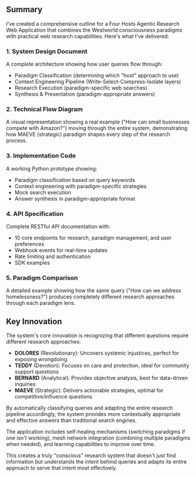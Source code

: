## Summary

I've created a comprehensive outline for a Four Hosts Agentic Research Web Application that combines the Westworld consciousness paradigms with practical web research capabilities. Here's what I've delivered:

### 1. **System Design Document**

A complete architecture showing how user queries flow through:

- Paradigm Classification (determining which "host" approach to use)
- Context Engineering Pipeline (Write-Select-Compress-Isolate layers)
- Research Execution (paradigm-specific web searches)
- Synthesis & Presentation (paradigm-appropriate answers)

### 2. **Technical Flow Diagram**

A visual representation showing a real example ("How can small businesses compete with Amazon?") moving through the entire system, demonstrating how MAEVE (strategic) paradigm shapes every step of the research process.

### 3. **Implementation Code**

A working Python prototype showing:

- Paradigm classification based on query keywords
- Context engineering with paradigm-specific strategies
- Mock search execution
- Answer synthesis in paradigm-appropriate format

### 4. **API Specification**

Complete RESTful API documentation with:

- 10 core endpoints for research, paradigm management, and user preferences
- Webhook events for real-time updates
- Rate limiting and authentication
- SDK examples

### 5. **Paradigm Comparison**

A detailed example showing how the same query ("How can we address homelessness?") produces completely different research approaches through each paradigm lens.

## Key Innovation

The system's core innovation is recognizing that different questions require different research approaches:

- **DOLORES** (Revolutionary): Uncovers systemic injustices, perfect for exposing wrongdoing
- **TEDDY** (Devotion): Focuses on care and protection, ideal for community support questions
- **BERNARD** (Analytical): Provides objective analysis, best for data-driven inquiries
- **MAEVE** (Strategic): Delivers actionable strategies, optimal for competitive/influence questions

By automatically classifying queries and adapting the entire research pipeline accordingly, the system provides more contextually appropriate and effective answers than traditional search engines.

The application includes self-healing mechanisms (switching paradigms if one isn't working), mesh network integration (combining multiple paradigms when needed), and learning capabilities to improve over time.

This creates a truly "conscious" research system that doesn't just find information but understands the intent behind queries and adapts its entire approach to serve that intent most effectively.